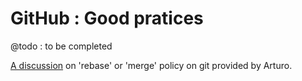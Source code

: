 # GitHub : Good pratices

@todo : to be completed

[A discussion](https://blogs.atlassian.com/2013/10/git-team-workflows-merge-or-rebase/) on 'rebase' or 'merge' policy on git provided by Arturo.